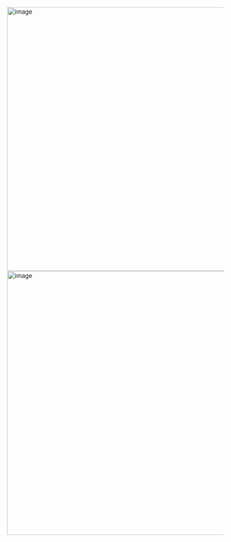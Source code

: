 <img width="614" alt="image" src="https://github.com/user-attachments/assets/36e6eebb-3434-421d-aebf-8104caf69cc4">
<img width="614" alt="image" src="https://github.com/user-attachments/assets/57193a15-0c61-470d-b297-de708aae581a">
